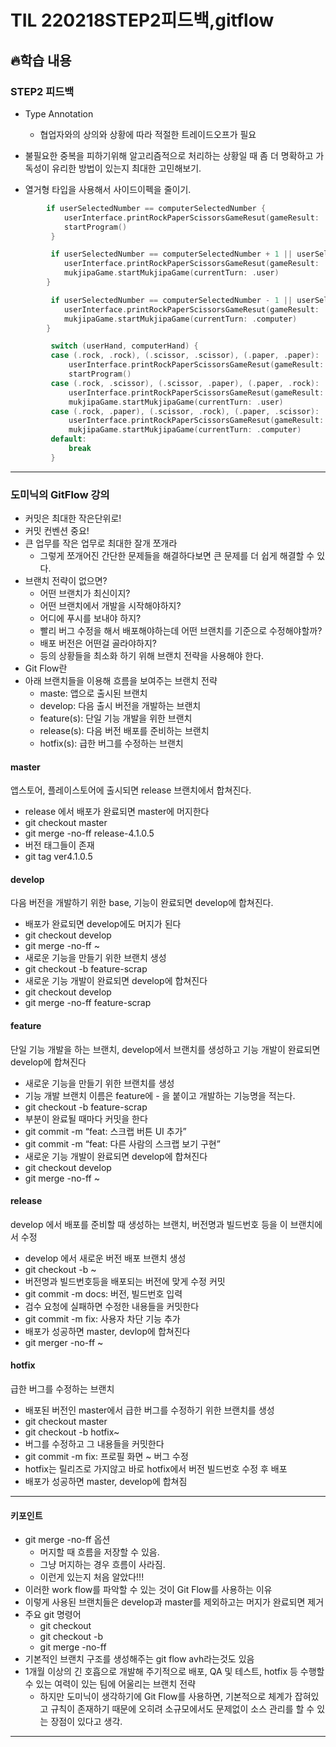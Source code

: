 # TIL 220218STEP2피드백,gitflow

## 🔥학습 내용
### STEP2 피드백
- Type Annotation
	- 협업자와의 상의와 상황에 따라 적절한 트레이드오프가 필요

- 불필요한 중복을 피하기위해 알고리즘적으로 처리하는 상황일 때 좀 더 명확하고 가독성이 유리한 방법이 있는지 최대한 고민해보기.
- 열거형 타입을 사용해서 사이드이펙을 줄이기.

```swift
		if userSelectedNumber == computerSelectedNumber {
			userInterface.printRockPaperScissorsGameResut(gameResult: .draw)
		    startProgram()
		 }

         if userSelectedNumber == computerSelectedNumber + 1 || userSelectedNumber == computerSelectedNumber - 2 {
            userInterface.printRockPaperScissorsGameResut(gameResult: .win)
            mukjipaGame.startMukjipaGame(currentTurn: .user)
        }

         if userSelectedNumber == computerSelectedNumber - 1 || userSelectedNumber == computerSelectedNumber + 2 {
            userInterface.printRockPaperScissorsGameResut(gameResult: .lose)
            mukjipaGame.startMukjipaGame(currentTurn: .computer)
        }
``` 
``` swift
		 switch (userHand, computerHand) {
         case (.rock, .rock), (.scissor, .scissor), (.paper, .paper):
             userInterface.printRockPaperScissorsGameResut(gameResult: .draw)
             startProgram()
         case (.rock, .scissor), (.scissor, .paper), (.paper, .rock):
             userInterface.printRockPaperScissorsGameResut(gameResult: .win)
             mukjipaGame.startMukjipaGame(currentTurn: .user)
         case (.rock, .paper), (.scissor, .rock), (.paper, .scissor):
             userInterface.printRockPaperScissorsGameResut(gameResult: .lose)
             mukjipaGame.startMukjipaGame(currentTurn: .computer)
         default:
             break
         }
```

---

### 도미닉의 GitFlow 강의
- 커밋은 최대한 작은단위로!
- 커밋 컨벤션 중요!
- 큰 업무를 작은 업무로 최대한 잘개 쪼개라
	- 그렇게 쪼개어진 간단한 문제들을 해결하다보면 큰 문제를 더 쉽게 해결할 수 있다.
- 브랜치 전략이 없으면?
	- 어떤 브랜치가 최신이지?
	- 어떤 브랜치에서 개발을 시작해야하지?
	- 어디에 푸시를 보내야 하지?
	- 빨리 버그 수정을 해서 배포해야하는데 어떤 브랜치를 기준으로 수정해야할까?
	- 배포 버전은 어떤걸 골라야하지?
	- 등의 상황들을 최소화 하기 위해 브랜치 전략을 사용해야 한다.
- Git Flow란
- 아래 브랜치들을 이용해 흐름을 보여주는 브랜치 전략
	- maste: 앱으로 출시된 브랜치
	- develop: 다음 출시 버전을 개발하는 브랜치
	- feature(s): 단일 기능 개발을 위한 브랜치
	- release(s): 다음 버전 배포를 준비하는 브랜치
	- hotfix(s): 급한 버그를 수정하는 브랜치

#### master

앱스토어, 플레이스토어에 출시되면 release 브랜치에서 합쳐진다.

- release 에서 배포가 완료되면 master에 머지한다
- git checkout master
- git merge -no-ff release-4.1.0.5
- 버전 태그들이 존재
- git tag ver4.1.0.5

#### develop

다음 버전을 개발하기 위한 base, 기능이 완료되면 develop에 합쳐진다.

- 배포가 완료되면 develop에도 머지가 된다
- git checkout develop
- git merge -no-ff ~
- 새로운 기능을 만들기 위한 브랜치 생성
- git checkout -b feature-scrap
- 새로운 기능 개발이 완료되면 develop에 합쳐진다
- git checkout develop
- git merge -no-ff feature-scrap

#### feature

단일 기능 개발을 하는 브랜치, develop에서 브랜치를 생성하고 기능 개발이 완료되면 develop에 합쳐진다

- 새로운 기능을 만들기 위한 브랜치를 생성
- 기능 개발 브랜치 이름은 feature에 - 을 붙이고 개발하는 기능명을 적는다.
- git checkout -b feature-scrap
- 부분이 완료될 때마다 커밋을 한다
- git commit -m “feat: 스크랩 버튼 UI 추가”
- git commit -m “feat: 다른 사람의 스크랩 보기 구현”
- 새로운 기능 개발이 완료되면 develop에 합쳐진다
- git checkout develop
- git merge -no-ff ~

#### release 

develop 에서 배포를 준비할 때 생성하는 브랜치, 버전명과 빌드번호 등을 이 브랜치에서 수정

- develop 에서 새로운 버전 배포 브랜치 생성
- git checkout -b ~
- 버전명과 빌드번호등을 배포되는 버전에 맞게 수정 커밋
- git commit -m docs: 버전, 빌드번호 입력
- 검수 요청에 실패하면 수정한 내용들을 커밋한다
- git commit -m fix: 사용자 차단 기능 추가
- 배포가 성공하면 master, devlop에 합쳐진다
- git merger -no-ff ~

#### hotfix

급한 버그를 수정하는 브랜치

- 배포된 버전인 master에서 급한 버그를 수정하기 위한 브랜치를 생성
- git checkout master
- git checkout -b hotfix~
- 버그를 수정하고 그 내용들을 커밋한다
- git commit -m fix: 프로필 화면 ~ 버그 수정
- hotfix는 릴리즈로 가지않고 바로 hotfix에서 버전 빌드번호 수정 후 배포
- 배포가 성공하면 master, develop에 합쳐짐

---

#### 키포인트
- git merge -no-ff 옵션
	- 머지할 때 흐름을 저장할 수 있음.
	- 그냥 머지하는 경우 흐름이 사라짐.
	- 이런게 있는지 처음 알았다!!!
- 이러한 work flow를 파악할 수 있는 것이 Git Flow를 사용하는 이유
- 이렇게 사용된 브랜치들은 develop과 master를 제외하고는 머지가 완료되면 제거
- 주요 git 명령어
	- git checkout
	- git checkout -b
	- git merge -no-ff
- 기본적인 브랜치 구조를 생성해주는 git flow avh라는것도 있음
- 1개월 이상의 긴 호흡으로 개발해 주기적으로 배포, QA 및 테스트, hotfix 등 수행할 수 있는 여력이 있는 팀에 어울리는 브랜치 전략
	- 하지만 도미닉이 생각하기에 Git Flow를 사용하면, 기본적으로 체계가 잡혀있고 규칙이 존재하기 때문에 오히려 소규모에서도 문제없이 소스 관리를 할 수 있는 장점이 있다고 생각.

---
